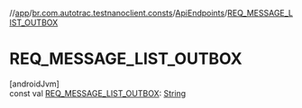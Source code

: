 //[app](../../../index.md)/[br.com.autotrac.testnanoclient.consts](../index.md)/[ApiEndpoints](index.md)/[REQ_MESSAGE_LIST_OUTBOX](-r-e-q_-m-e-s-s-a-g-e_-l-i-s-t_-o-u-t-b-o-x.md)

# REQ_MESSAGE_LIST_OUTBOX

[androidJvm]\
const val [REQ_MESSAGE_LIST_OUTBOX](-r-e-q_-m-e-s-s-a-g-e_-l-i-s-t_-o-u-t-b-o-x.md): [String](https://kotlinlang.org/api/latest/jvm/stdlib/kotlin/-string/index.html)
